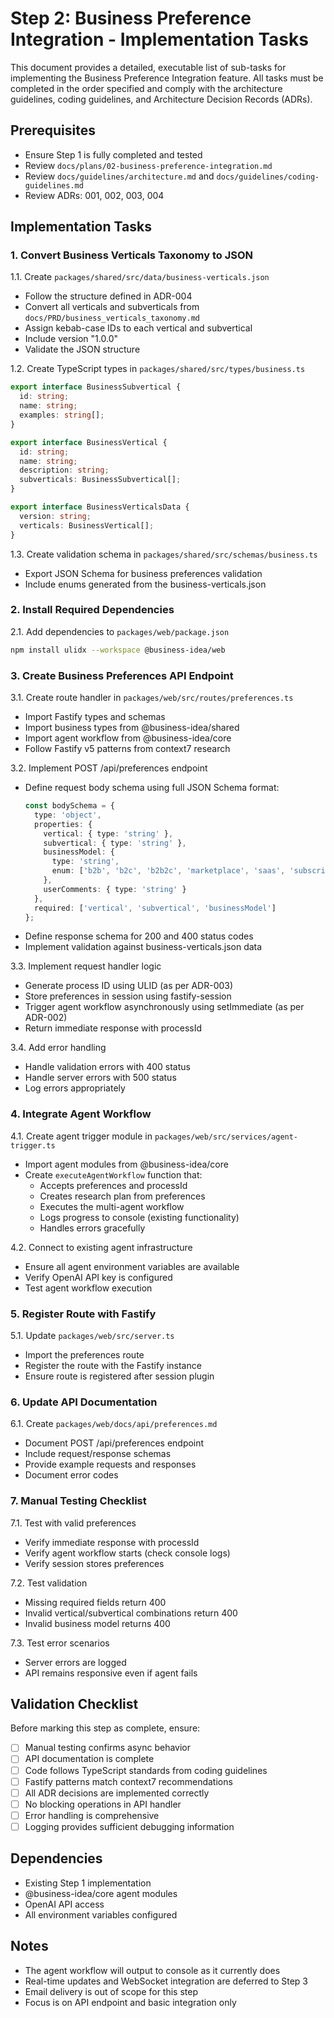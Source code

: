 # Step 2: Business Preference Integration - Implementation Tasks

This document provides a detailed, executable list of sub-tasks for implementing the Business Preference Integration feature. All tasks must be completed in the order specified and comply with the architecture guidelines, coding guidelines, and Architecture Decision Records (ADRs).

## Prerequisites
- Ensure Step 1 is fully completed and tested
- Review `docs/plans/02-business-preference-integration.md`
- Review `docs/guidelines/architecture.md` and `docs/guidelines/coding-guidelines.md`
- Review ADRs: 001, 002, 003, 004

## Implementation Tasks

### 1. Convert Business Verticals Taxonomy to JSON

1.1. Create `packages/shared/src/data/business-verticals.json`
   - Follow the structure defined in ADR-004
   - Convert all verticals and subverticals from `docs/PRD/business_verticals_taxonomy.md`
   - Assign kebab-case IDs to each vertical and subvertical
   - Include version "1.0.0"
   - Validate the JSON structure

1.2. Create TypeScript types in `packages/shared/src/types/business.ts`
   ```typescript
   export interface BusinessSubvertical {
     id: string;
     name: string;
     examples: string[];
   }
   
   export interface BusinessVertical {
     id: string;
     name: string;
     description: string;
     subverticals: BusinessSubvertical[];
   }
   
   export interface BusinessVerticalsData {
     version: string;
     verticals: BusinessVertical[];
   }
   ```

1.3. Create validation schema in `packages/shared/src/schemas/business.ts`
   - Export JSON Schema for business preferences validation
   - Include enums generated from the business-verticals.json

### 2. Install Required Dependencies

2.1. Add dependencies to `packages/web/package.json`
   ```bash
   npm install ulidx --workspace @business-idea/web
   ```

### 3. Create Business Preferences API Endpoint

3.1. Create route handler in `packages/web/src/routes/preferences.ts`
   - Import Fastify types and schemas
   - Import business types from @business-idea/shared
   - Import agent workflow from @business-idea/core
   - Follow Fastify v5 patterns from context7 research

3.2. Implement POST /api/preferences endpoint
   - Define request body schema using full JSON Schema format:
     ```typescript
     const bodySchema = {
       type: 'object',
       properties: {
         vertical: { type: 'string' },
         subvertical: { type: 'string' },
         businessModel: { 
           type: 'string',
           enum: ['b2b', 'b2c', 'b2b2c', 'marketplace', 'saas', 'subscription'] 
         },
         userComments: { type: 'string' }
       },
       required: ['vertical', 'subvertical', 'businessModel']
     };
     ```
   - Define response schema for 200 and 400 status codes
   - Implement validation against business-verticals.json data

3.3. Implement request handler logic
   - Generate process ID using ULID (as per ADR-003)
   - Store preferences in session using fastify-session
   - Trigger agent workflow asynchronously using setImmediate (as per ADR-002)
   - Return immediate response with processId

3.4. Add error handling
   - Handle validation errors with 400 status
   - Handle server errors with 500 status
   - Log errors appropriately

### 4. Integrate Agent Workflow

4.1. Create agent trigger module in `packages/web/src/services/agent-trigger.ts`
   - Import agent modules from @business-idea/core
   - Create `executeAgentWorkflow` function that:
     - Accepts preferences and processId
     - Creates research plan from preferences
     - Executes the multi-agent workflow
     - Logs progress to console (existing functionality)
     - Handles errors gracefully

4.2. Connect to existing agent infrastructure
   - Ensure all agent environment variables are available
   - Verify OpenAI API key is configured
   - Test agent workflow execution

### 5. Register Route with Fastify

5.1. Update `packages/web/src/server.ts`
   - Import the preferences route
   - Register the route with the Fastify instance
   - Ensure route is registered after session plugin

### 6. Update API Documentation

6.1. Create `packages/web/docs/api/preferences.md`
   - Document POST /api/preferences endpoint
   - Include request/response schemas
   - Provide example requests and responses
   - Document error codes

### 7. Manual Testing Checklist

7.1. Test with valid preferences
   - Verify immediate response with processId
   - Verify agent workflow starts (check console logs)
   - Verify session stores preferences

7.2. Test validation
   - Missing required fields return 400
   - Invalid vertical/subvertical combinations return 400
   - Invalid business model returns 400

7.3. Test error scenarios
   - Server errors are logged
   - API remains responsive even if agent fails

## Validation Checklist

Before marking this step as complete, ensure:

- [ ] Manual testing confirms async behavior
- [ ] API documentation is complete
- [ ] Code follows TypeScript standards from coding guidelines
- [ ] Fastify patterns match context7 recommendations
- [ ] All ADR decisions are implemented correctly
- [ ] No blocking operations in API handler
- [ ] Error handling is comprehensive
- [ ] Logging provides sufficient debugging information

## Dependencies

- Existing Step 1 implementation
- @business-idea/core agent modules  
- OpenAI API access
- All environment variables configured

## Notes

- The agent workflow will output to console as it currently does
- Real-time updates and WebSocket integration are deferred to Step 3
- Email delivery is out of scope for this step
- Focus is on API endpoint and basic integration only